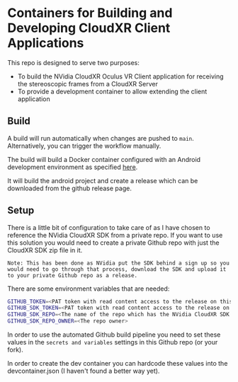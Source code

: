 # Containers for Building and Developing CloudXR Client Applications

This repo is designed to serve two purposes:

- To build the NVidia CloudXR Oculus VR Client application for receiving the stereoscopic frames from a CloudXR Server
- To provide a development container to allow extending the client application

## Build

A build will run automatically when changes are pushed to `main`. Alternatively, you can trigger the workflow manually.

The build will build a Docker container configured with an Android development environment as specified [here](https://docs.nvidia.com/cloudxr-sdk/usr_guide/cxr_ovr_client.html).

It will build the android project and create a release which can be downloaded from the github release page.

## Setup

There is a little bit of configuration to take care of as I have chosen to reference the NVidia CloudXR SDK from a private repo. If you want to use this solution you would need to create a private Github repo with just the CloudXR SDK zip file in it. 

`Note: This has been done as NVidia put the SDK behind a sign up so you would need to go through that process, download the SDK and upload it to your private Github repo as a release.`

There are some environment variables that are needed:

```bash
GITHUB_TOKEN=<PAT token with read content access to the release on this Github repo>
GITHUB_SDK_TOKEN=<PAT token with read content access to the release on a Github repo with the NVidia CloudXR SDK set as the latest release>
GITHUB_SDK_REPO=<The name of the repo which has the NVidia CloudXR SDK set as the latest release>
GITHUB_SDK_REPO_OWNER=<The repo owner>
```

In order to use the automated Github build pipeline you need to set these values in the `secrets and variables` settings in this Github repo (or your fork).

In order to create the dev container you can hardcode these values into the devcontainer.json (I haven't found a better way yet).